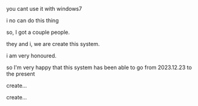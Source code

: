 you cant use it with windows7

i no can do this thing

so, I got a couple people.

they and i, we are create this system.

i am very honoured.

so I'm very happy that this system has been able to go from 2023.12.23 to the present

create...

create...
